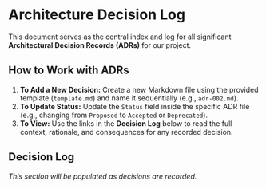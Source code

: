 # Architecture Decision Log

This document serves as the central index and log for all significant **Architectural Decision Records (ADRs)** for our project.

## How to Work with ADRs

1. **To Add a New Decision:** Create a new Markdown file using the provided template (`template.md`) and name it sequentially (e.g., `adr-002.md`).
2. **To Update Status:** Update the `Status` field inside the specific ADR file (e.g., changing from `Proposed` to `Accepted` or `Deprecated`).
3. **To View:** Use the links in the **Decision Log** below to read the full context, rationale, and consequences for any recorded decision.

## Decision Log

*This section will be populated as decisions are recorded.*
